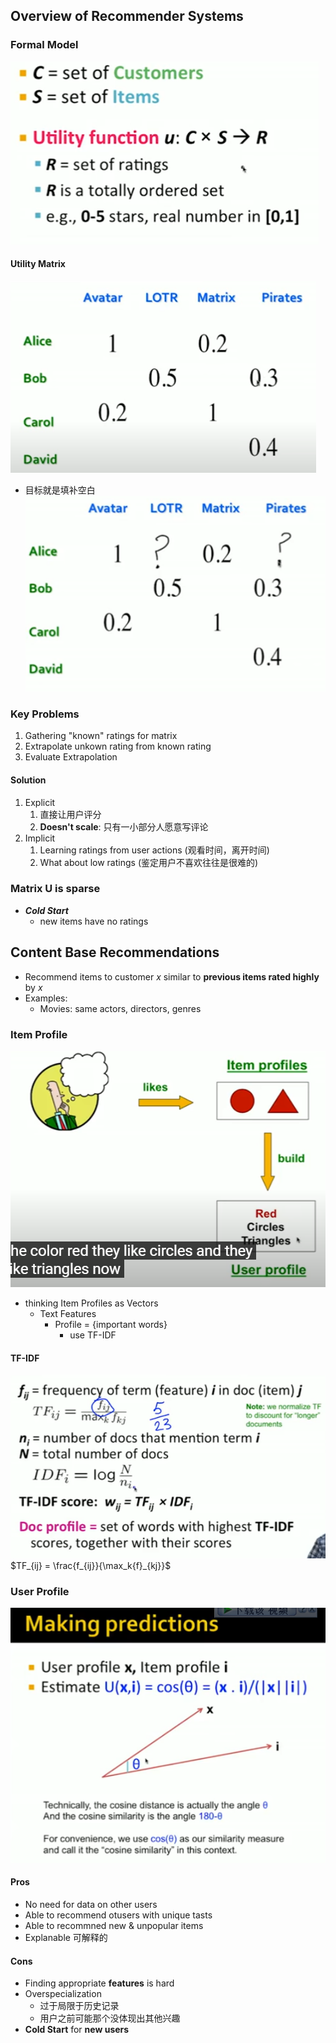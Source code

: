## Overview of Recommender Systems

### Formal Model
![](./img/Formal.png)

#### Utility Matrix
![](./img/UtilityMatrixExample.png)
- 目标就是填补空白   
![](./img/KeyProblem.png)

### Key Problems
1. Gathering "known" ratings for matrix
2. Extrapolate unkown rating from known rating
3. Evaluate Extrapolation


#### Solution
1. Explicit
   1. 直接让用户评分
   2. **Doesn't scale**: 只有一小部分人愿意写评论
2. Implicit
   1. Learning ratings from user actions (观看时间，离开时间)
   2. What about low ratings (鉴定用户不喜欢往往是很难的)

### Matrix U is sparse
- ***Cold Start***
  - new items have no ratings

## Content Base Recommendations 
- Recommend items to customer $x$ similar to **previous items rated highly** by $x$
- Examples:
  - Movies: same actors, directors, genres

### Item Profile
![](./img/userProfile.png)
- thinking Item Profiles as Vectors
  - Text Features
    - Profile = {important words}
      - use TF-IDF

#### TF-IDF
![](./img/TF-IDF.png)
$TF_{ij} = \frac{f_{ij}}{\max_k{f}_{kj}}$

### User Profile
![](./img/cosPrediction.png)

#### Pros
- No need for data on other users
- Able to recommend otusers with unique tasts
- Able to recommned new & unpopular items
- Explanable 可解释的

#### Cons
- Finding appropriate **features** is hard
- Overspecialization
  - 过于局限于历史记录
  - 用户之前可能那个没体现出其他兴趣
- **Cold Start** for **new users**
